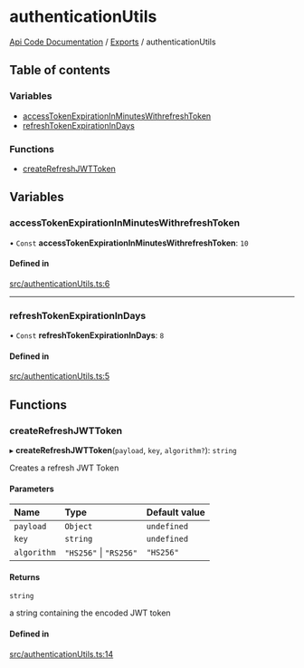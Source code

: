 # authenticationUtils
 
[Api Code Documentation](../README.md) / [Exports](../modules.md) / authenticationUtils

## Table of contents

### Variables

- [accessTokenExpirationInMinutesWithrefreshToken](authenticationUtils.md#accesstokenexpirationinminuteswithrefreshtoken)
- [refreshTokenExpirationInDays](authenticationUtils.md#refreshtokenexpirationindays)

### Functions

- [createRefreshJWTToken](authenticationUtils.md#createrefreshjwttoken)

## Variables

### accessTokenExpirationInMinutesWithrefreshToken

• `Const` **accessTokenExpirationInMinutesWithrefreshToken**: ``10``

#### Defined in

[src/authenticationUtils.ts:6](https://github.com/openkfw/TruBudget/blob/90402cb/api/src/authenticationUtils.ts#L6)

___

### refreshTokenExpirationInDays

• `Const` **refreshTokenExpirationInDays**: ``8``

#### Defined in

[src/authenticationUtils.ts:5](https://github.com/openkfw/TruBudget/blob/90402cb/api/src/authenticationUtils.ts#L5)

## Functions

### createRefreshJWTToken

▸ **createRefreshJWTToken**(`payload`, `key`, `algorithm?`): `string`

Creates a refresh JWT Token

#### Parameters

| Name | Type | Default value |
| :------ | :------ | :------ |
| `payload` | `Object` | `undefined` |
| `key` | `string` | `undefined` |
| `algorithm` | ``"HS256"`` \| ``"RS256"`` | `"HS256"` |

#### Returns

`string`

a string containing the encoded JWT token

#### Defined in

[src/authenticationUtils.ts:14](https://github.com/openkfw/TruBudget/blob/90402cb/api/src/authenticationUtils.ts#L14)
